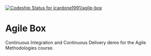 [ ![Codeship Status for jcardone1991/agile-box](https://codeship.com/projects/58a5d260-60c5-0133-0336-1a6c59bbc52b/status?branch=master)](https://codeship.com/projects/112290)
# Agile Box

Continuous Integration and Continuous Delivery demo for the Agile Methodologies course.
